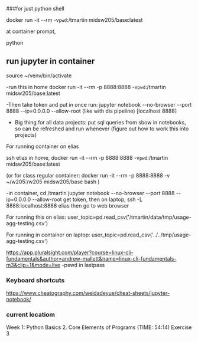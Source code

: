 ###for just python shell

docker run -it --rm -v`pwd`:/tmartin midsw205/base:latest


at container prompt,

python


## run jupyter in container

source ~/venv/bin/activate

-run this in home
docker run -it --rm -p 8888:8888 -v`pwd`:/tmartin midsw205/base:latest

-Then take token and put in once run: 
jupyter notebook --no-browser --port 8888 --ip=0.0.0.0 --allow-root 
(like with dis pipeline) [localhost 8888]

- Big thing for all data projects: put sql queries from sbow in notebooks, so can be refreshed and run whenever (figure out how to work this into projects) 

For running container on elias

ssh elias
in home, 
docker run -it --rm -p 8888:8888 -v`pwd`:/tmartin midsw205/base:latest

(or for class regular container:
docker run -it --rm -p 8888:8888 -v ~/w205:/w205 midsw205/base bash
)


-in container, cd /tmartin
jupyter notebook --no-browser --port 8888 --ip=0.0.0.0 --allow-root 
get token, then
on laptop,
ssh -L 8888:localhost:8888 elias
then go to web browser

For running this on elias:
user_topic=pd.read_csv('/tmartin/data/tmp/usage-agg-testing.csv')

For running in container on laptop:
user_topic=pd.read_csv('../../tmp/usage-agg-testing.csv')



https://app.pluralsight.com/player?course=linux-cli-fundamentals&author=andrew-mallett&name=linux-cli-fundamentals-m3&clip=1&mode=live
-pswd in lastpass

### Keyboard shortcuts
https://www.cheatography.com/weidadeyue/cheat-sheets/jupyter-notebook/

### current locatiom
 Week 1: Python Basics  2. Core Elements of Programs (TIME: 54:14)  Exercise 3